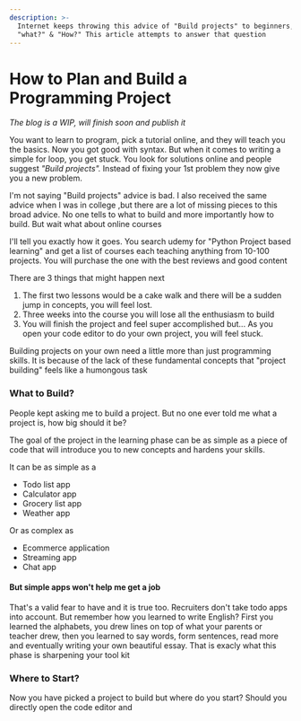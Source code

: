```yaml
---
description: >-
  Internet keeps throwing this advice of "Build projects" to beginners, but
  "what?" & "How?" This article attempts to answer that question
---
```


# How to Plan and Build a Programming Project

_The blog is a WIP, will finish soon and publish it_&#x20;

You want to learn to program, pick a tutorial online, and they will teach you the basics. Now you got good with syntax. But when it comes to writing a simple for loop, you get stuck. You look for solutions online and people suggest _"Build projects"._ Instead of fixing your 1st problem they now give you a new problem.

I'm not saying "Build projects" advice is bad. I also received the same advice when I was in college ,but there are a lot of missing pieces to this broad advice. No one tells to what to build and more importantly how to build. But wait what about online courses

I'll tell you exactly how it goes. You search udemy for "Python Project based learning" and get a list of courses each teaching anything from 10-100 projects.  You will purchase the one with the best reviews and good content

There are 3 things that might happen next

1. The first two lessons would be a cake walk and there will be a sudden jump in concepts, you will feel lost.
2. Three weeks into the course you will lose all the enthusiasm to build
3. You will finish the project and feel super accomplished but... As you open your code editor to do your own project, you will feel stuck.&#x20;

Building projects on your own need a little more than just programming skills. It is because of the lack of these fundamental concepts that "project building" feels like a humongous task

### What to Build?

People kept asking me to build a project. But no one ever told me what a project is, how big should it be?

The goal of the project in the learning phase can be as simple as a piece of code that will introduce you to new concepts and hardens your skills.

It can be as simple as a&#x20;

* Todo list app
* Calculator app
* Grocery list app
* Weather app

Or as complex as

* Ecommerce application
* Streaming app
* Chat app

#### But simple apps won't help me get a job

That's a valid fear to have and it is true too. Recruiters don't take todo apps into account. But remember how you learned to write English? First you learned the alphabets, you drew lines on top of what your parents or teacher drew, then you learned to say words, form sentences, read more and eventually writing your own beautiful essay. That is exacly what this phase is sharpening your tool kit

### Where to Start?

Now you have picked a project to build but where do you start? Should you directly open the code editor and&#x20;



